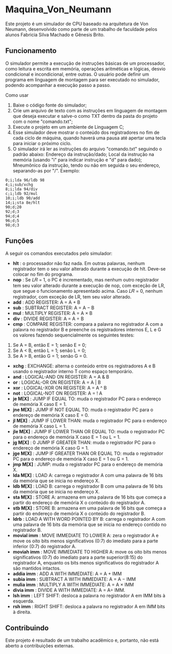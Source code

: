 # Maquina_Von_Neumann

Este projeto é um simulador de CPU baseado na arquitetura de Von Neumann, desenvolvido como parte de um trabalho de faculdade pelos alunos Fabricia Silva Machado e Gênesis Brito.

## Funcionamento
O simulador permite a execução de instruções básicas de um processador, como leitura e escrita em memória, operações aritméticas e lógicas, desvio condicional e incondicional, entre outras. O usuário pode definir um programa em linguagem de montagem para ser executado no simulador, podendo acompanhar a execução passo a passo.

Como usar
1. Baixe o código fonte do simulador;
2. Crie um arquivo de texto com as instruções em linguagem de montagem que deseja executar e salve-o como TXT dentro da pasta do projeto com o nome "comando.txt";
3. Execute o projeto em um ambiente de Linguagem C;
4. Esse simulador deve mostrar o conteúdo
dos registradores no fim de cada ciclo de máquina, quando haverá uma pausa até apertar uma tecla para iniciar o próximo
ciclo.
5. O simulador irá ler as instruções do arquivo "comando.txt" seguindo o padrão abaixo:
Endereço da instrução/dado; Local da instrução na memória (usando "i" para indicar instrução e "d" para dado); Mneumônico da instrução, tendo ou não em seguida o seu endereço, separando-as por "/". Exemplo:

```
0;i;lda 96/ldb 98
4;i;sub/xchg
8;i;lda 94/div
c;i;ldb 92/mul
10;i;ldb 90/add
14;i;sta 8e/hlt
90;d;20
92;d;3
94;d;4
96;d;5
98;d;3
```
## Funções

A seguir os comandos executados pelo simulador:

* **hlt** : o processador não faz nada. Em outras palavras, nenhum registrador tem o seu valor alterado durante a execução de hlt. Deve-se colocar no fim do programa.
* **nop** :  Se 𝐿𝑅 = 1, o PC é incrementado, mas nenhum outro registrador tem seu valor alterado durante a execução de nop, com exceção de LR, que segue o funcionamento apresentado acima. Caso 𝐿𝑅 = 0, nenhum registrador, com exceção de LR, tem seu valor alterado.
* **add** : ADD REGISTER: A = A + B
* **sub** : SUBTRACT REGISTER: A = A − B
* **mul** : MULTIPLY REGISTER: A = A × B
* **div** : DIVIDE REGISTER: A = A ÷ B
* **cmp** : COMPARE REGISTER: compara a palavra no registrador A com a palavra no registrador B e preenche os registradores internos E, L e G os valores fazendo sequencialmente os seguintes testes:
1. Se A = B, então E = 1; senão E = 0;
2. Se A < B, então L = 1; senão L = 0;
3. Se A > B, então G = 1; senão G = 0.
* **xchg** : EXCHANGE: alterna o conteúdo entre os registradores A e B usando o registrador interno T como espaço temporário.
* **and** : LOGICAL-AND ON REGISTER: A = A & B
* **or** : LOGICAL-OR ON REGISTER: A = A | B
* **xor** : LOGICAL-XOR ON REGISTER: A = A ^ B
* **not** : LOGICAL-NOT ON REGISTER: A = ! A
* **je M[X]** : JUMP IF EQUAL TO: muda o registrador PC para o endereço de memória X caso E = 1.
* **jne M[X]** : JUMP IF NOT EQUAL TO: muda o registrador PC para o endereço de memória X caso E = 0.
* **jl M[X]** : JUMP IF LOWER THAN: muda o registrador PC para o endereço de memória X caso L = 1.
* **jle M[X]** : JUMP IF LOWER THAN OR EQUAL TO: muda o registrador PC para o endereço de memória X caso E = 1 ou L = 1.
* **jg M[X]** : 0 JUMP IF GREATER THAN: muda o registrador PC para o endereço de memória X caso G = 1.
* **jge M[X]** : JUMP IF GREATER THAN OR EQUAL TO: muda o registrador PC para o endereço de memória X caso E = 1 ou G = 1.
* **jmp M[X]** : JUMP: muda o registrador PC para o endereço de memória X.
* **lda M[X]** : LOAD A: carrega o registrador A com uma palavra de 16 bits da memória que se inicia no endereço X.
* **ldb M[X]** : LOAD B: carrega o registrador B com uma palavra de 16 bits da memória que se inicia no endereço X.
* **sta M[X]** : STORE A: armazena em uma palavra de 16 bits que começa a partir do endereço de memória X o conteúdo do registrador A.
* **stb M[X]** : STORE B: armazena em uma palavra de 16 bits que começa a partir do endereço de memória X o conteúdo do registrador B.
* **ldrb** : LOAD A WITH WORD POINTED BY B: carrega o registrador A com uma palavra de 16 bits da memória que se inicia no endereço contido no registrador B.
* **movial imm** : MOVE IMMEDIATE TO LOWER A: zera o registrador A e move os oito bits menos significativos (0:7) do imediato para a parte inferior (0:7) do registrador A.
* **moviah imm** : MOVE IMMEDIATE TO HIGHER A: move os oito bits menos significativos (0:7) do imediato para a parte superior(8:15) do registrador A, enquanto os bits menos significativos do registrador A são mantidos intactos.
* **addia imm** : ADD A WITH IMMEDIATE: A = A + IMM
* **subia imm** : SUBTRACT A WITH IMMEDIATE: A = A − IMM
* **mulia imm** : MULTIPLY A WITH IMMEDIATE: A = A × IMM
* **divia imm** : DIVIDE A WITH IMMEDIATE: A = A÷ IMM.
* **lsh imm** : LEFT SHIFT: desloca a palavra no registrador A em IMM bits à esquerda.
* **rsh imm** : RIGHT SHIFT: desloca a palavra no registrador A em IMM bits à direita.

## Contribuindo

Este projeto é resultado de um trabalho acadêmico e, portanto, não está aberto a contribuições externas.


